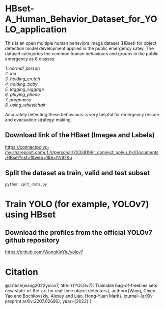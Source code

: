 # HBset-A_Human_Behavior_Dataset_for_YOLO_application
This is an open multiple human behaviors image dataset (HBset) for object detection model development applied in the public emergency satey.
The dataset categories the common human behaviours and groups in the public emergency as 8 classes:  

*1. normal_person  
2. kid  
3. holding_crutch  
4. holding_baby  
5. lagging_luggage  
6. playing_phone  
7. pregnancy  
8. using_wheelchair*

Accurately detecting these behaviours is very helpful for emergency rescue and evacuation strategy-making. 
## Download link of the HBset (Images and Labels)
https://connectpolyu-my.sharepoint.com/:f:/r/personal/22038199r_connect_polyu_hk/Documents/HBset?csf=1&web=1&e=YN97Ku
## Split the dataset as train, valid and test subset
```python
python splt_data.py
```
# Train YOLO (for example, YOLOv7) using HBset 
## Download the profiles from the official YOLOv7 github repository
https://github.com/WongKinYiu/yolov7

# Citation
@article{wang2022yolov7,
  title={{YOLOv7}: Trainable bag-of-freebies sets new state-of-the-art for real-time object detectors},
  author={Wang, Chien-Yao and Bochkovskiy, Alexey and Liao, Hong-Yuan Mark},
  journal={arXiv preprint arXiv:2207.02696},
  year={2022}
}
